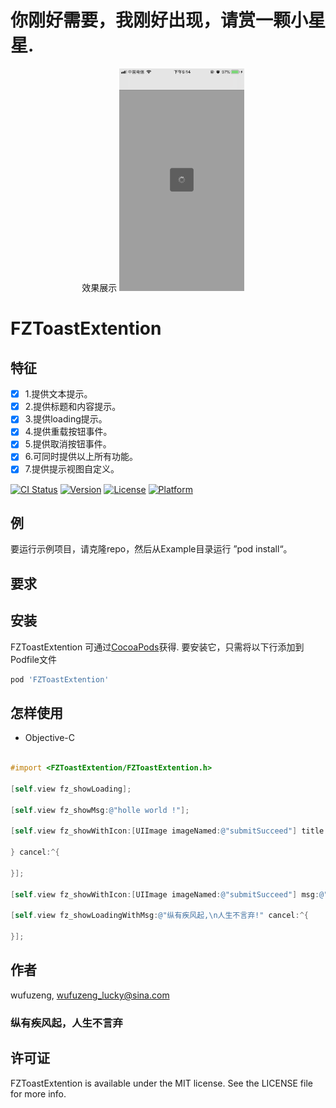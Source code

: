 # 你刚好需要，我刚好出现，请赏一颗小星星.
        
<p align="center" >
效果展示
<img src="https://github.com/wufuzeng/FZToastExtention/blob/master/Screenshots/781561540706_.pic.png" title="" float=left width = '200px'>
<img src="https://github.com/wufuzeng/FZToastExtention/blob/master/Screenshots/781561540707_.pic.png" title="" float=left width = '200px'>
<img src="https://github.com/wufuzeng/FZToastExtention/blob/master/Screenshots/781561540708_.pic.png" title="" float=left width = '200px'>
<img src="https://github.com/wufuzeng/FZToastExtention/blob/master/Screenshots/781561540709_.pic.png" title="" float=left width = '200px'>
<img src="https://github.com/wufuzeng/FZToastExtention/blob/master/Screenshots/781561540710_.pic.png" title="" float=left width = '200px'>
</p>


# FZToastExtention

##  特征
- [x]  1.提供文本提示。  
- [x]  2.提供标题和内容提示。
- [x]  3.提供loading提示。
- [x]  4.提供重载按钮事件。
- [x]  5.提供取消按钮事件。
- [x]  6.可同时提供以上所有功能。
- [x]  7.提供提示视图自定义。

[![CI Status](https://img.shields.io/travis/wufuzeng/FZToastExtention.svg?style=flat)](https://travis-ci.org/wufuzeng/FZToastExtention)
[![Version](https://img.shields.io/cocoapods/v/FZToastExtention.svg?style=flat)](https://cocoapods.org/pods/FZToastExtention)
[![License](https://img.shields.io/cocoapods/l/FZToastExtention.svg?style=flat)](https://cocoapods.org/pods/FZToastExtention)
[![Platform](https://img.shields.io/cocoapods/p/FZToastExtention.svg?style=flat)](https://cocoapods.org/pods/FZToastExtention)

## 例

要运行示例项目，请克隆repo，然后从Example目录运行 ”pod install“。

## 要求


## 安装

FZToastExtention 可通过[CocoaPods](https://cocoapods.org)获得. 要安装它，只需将以下行添加到Podfile文件

```ruby
pod 'FZToastExtention'
```

## 怎样使用

* Objective-C

```objective-c

#import <FZToastExtention/FZToastExtention.h>

[self.view fz_showLoading];

[self.view fz_showMsg:@"holle world !"];

[self.view fz_showWithIcon:[UIImage imageNamed:@"submitSucceed"] title:@"title" msg:@"message" reload:^{

} cancel:^{

}];

[self.view fz_showWithIcon:[UIImage imageNamed:@"submitSucceed"] msg:@"success !"];

[self.view fz_showLoadingWithMsg:@"纵有疾风起,\n人生不言弃!" cancel:^{

}];

```
 

## 作者

wufuzeng, wufuzeng_lucky@sina.com
### 纵有疾风起，人生不言弃

## 许可证

FZToastExtention is available under the MIT license. See the LICENSE file for more info.
